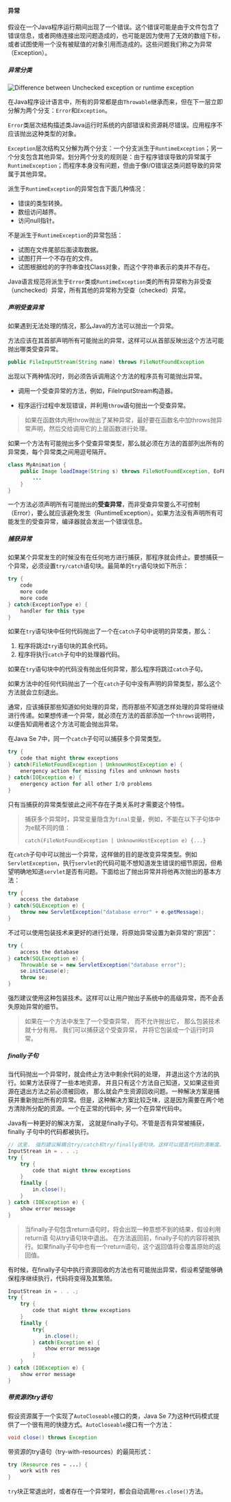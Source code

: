 #### 异常

假设在一个Java程序运行期间出现了一个错误。这个错误可能是由于文件包含了错误信息，或者网络连接出现问题造成的，也可能是因为使用了无效的数组下标，或者试图使用一个没有被赋值的对象引用而造成的。这些问题我们称之为异常（Exception）。

##### 异常分类

![Difference between Unchecked exception or runtime exception](../../img/exception/exception_02.jpg)

在Java程序设计语言中，所有的异常都是由`Throwable`继承而来，但在下一层立即分解为两个分支：`Error`和`Exception`。

`Error`类层次结构描述类Java运行时系统的内部错误和资源耗尽错误。应用程序不应该抛出这种类型的对象。

`Exception`层次结构又分解为两个分支：一个分支派生于`RuntimeException`；另一个分支包含其他异常。划分两个分支的规则是：由于程序错误导致的异常属于`RuntimeException`；而程序本身没有问题，但由于像I/O错误这类问题导致的异常属于其他异常。

派生于`RuntimeException`的异常包含下面几种情况：

+ 错误的类型转换。
+ 数组访问越界。
+ 访问null指针。

不是派生于`RuntimeException`的异常包括：

+ 试图在文件尾部后面读取数据。
+ 试图打开一个不存在的文件。
+ 试图根据给的的字符串查找Class对象，而这个字符串表示的类并不存在。

Java语言规范将派生于`Error`类或`RuntimeException`类的所有异常称为非受查（unchecked）异常，所有其他的异常称为受查（checked）异常。

##### 声明受查异常

如果遇到无法处理的情况，那么Java的方法可以抛出一个异常。

方法应该在其首部声明所有可能抛出的异常，这样可以从首部反映出这个方法可能抛出哪类受查异常。

```java
public FileInputStream(String name) throws FileNotFoundException
```

出现以下两种情况时，则必须告诉调用这个方法的程序员有可能抛出异常。

+ 调用一个受查异常的方法，例如，FileInputStream构造器。

+ 程序运行过程中发现错误，并利用`throw`语句抛出一个受查异常。

> 如果在函数体内用throw抛出了某种异常，最好要在函数名中加throws抛异常声明，然后交给调用它的上层函数进行处理。

如果一个方法有可能抛出多个受查异常类型，那么就必须在方法的首部列出所有的异常类，每个异常类之间用逗号隔开。

```java
class MyAnimation {
    public Image loadImage(String s) throws FileNotFoundException, EoFException {
        ...
    }
}
```

一个方法必须声明所有可能抛出的**受查异常**，而非受查异常要么不可控制（Error），要么就应该避免发生（RuntimeException）。如果方法没有声明所有可能发生的受查异常，编译器就会发出一个错误信息。

##### 捕获异常

如果某个异常发生的时候没有在任何地方进行捕获，那程序就会终止。要想捕获一个异常，必须设置`try/catch`语句块。最简单的`try`语句块如下所示：

```java
try {
    code
    more code
    more code
} catch(ExceptionType e) {
    handler for this type
}
```

如果在`try`语句块中任何代码抛出了一个在`catch`子句中说明的异常类，那么：

1. 程序将跳过`try`语句块的其余代码。
2. 程序将执行`catch`子句中的处理器代码。

如果在`try`语句块中的代码没有抛出任何异常，那么程序将跳过`catch`子句。

如果方法中的任何代码抛出了一个在`catch`子句中没有声明的异常类型，那么这个方法就会立刻退出。

通常，应该捕获那些知道如何处理的异常，而将那些不知道怎样处理的异常将继续进行传递。如果想传递一个异常，就必须在方法的首部添加一个`throws`说明符，以便告知调用者这个方法可能会抛出异常。

在Java Se 7中，同一个`catch`子句可以捕获多个异常类型。

```java
try {
    code that might throw exceptions
} catch(FileNotFoundException | UnknownHostException e) {
    energency action for missing files and unknown hosts
} catch(IOException e) {
    energency action for all other I/O problems
}
```

只有当捕获的异常类型彼此之间不存在子类关系时才需要这个特性。

> 捕获多个异常时，异常变量隐含为`final`变量，例如，不能在以下子句体中为e赋不同的值：
>
> `catch(FileNotFoundException | UnknownHostException e) {...}` 

在`catch`子句中可以抛出一个异常，这样做的目的是改变异常类型。例如`ServletException`，执行`servlet`的代码可能不想知道发生错误的细节原因，但希望明确地知道`servlet`是否有问题。下面给出了抛出异常并将他再次抛出的基本方法：

```java
try {
    access the database
} catch(SQLException e) {
    throw new ServletException("database error" + e.getMessage);
}
```

不过可以使用包装技术来更好的进行处理，将原始异常设置为新异常的“原因”：

```java
try {
    access the database
} catch(SQLException e) {
	Throwable se = new ServletException("database error");
	se.initCause(e);
	throw se;
}
```

强烈建议使用这种包装技术。这样可以让用户抛出子系统中的高级异常，而不会丢失原始异常的细节。

> 如果在一个方法中发生了一个受查异常， 而不允许抛出它， 那么包装技术就十分有用。 我们可以捕获这个受查异常， 并将它包装成一个运行时异常。

##### finally子句

当代码抛出一个异常时，就会终止方法中剩余代码的处理， 并退出这个方法的执行。如果方法获得了一些本地资源， 并且只有这个方法自己知道，又如果这些资源在退出方法之前必须被回收， 那么就会产生资源回收问题。一种解决方案是捕获并重新抛出所有的异常。但是，这种解决方案比较乏味，这是因为需要在两个地方清除所分配的资源。一个在正常的代码中; 另一个在异常代码中。

Java有一种更好的解决方案， 这就是finally子句。不管是否有异常被捕获， finally 子句中的代码都被执行。

```java
// 这里， 强烈建议解耦合try/catch和try/finally语句块。这样可以提高代码的清晰度。 
InputStrean in = . . .;
try {
    try {
    	code that might throw exceptions 
    }
    finally {
    	in.close(); 
    }
} catch (IOException e) {
	show error message 
}
```

> 当finally子句包含return语句时，将会出现一种意想不到的结果，假设利用return语 句从try语句块中退出。 在方法返回前，finally子句的内容将被执行。如果finally子句中也有一个return语句，这个返回值将会覆盖原始的返回值。

有时候，在finally子句中执行资源回收的方法也有可能抛出异常，假设希望能够确保程序继续执行，代码将变得及其繁琐。

```java
InputStrean in = . . .;
try {
    try {
    	code that might throw exceptions 
    }
    finally {
    	try{
            in.close();
    	} catch(Exception e) {
            show error message
    	} 
    }
} catch (IOException e) {
	show error message 
}
```

##### 带资源的try语句

假设资源属于一个实现了`AutoCloseable`接口的类，Java Se 7为这种代码模式提供了一个很有用的快捷方式。`AutoCloseable`接口有一个方法：

```java
void close() throws Exception
```

带资源的try语句（try-with-resources）的最简形式：

```java
try (Resource res = ...) {
    work with res
}
```

`try`块正常退出时，或者存在一个异常时，都会自动调用`res.close()`方法。